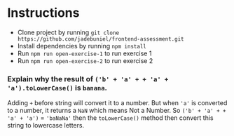 # Instructions

- Clone project by running `git clone https://github.com/jadebuniel/frontend-assessment.git`
- Install dependencies by running `npm install`
- Run `npm run open-exercise-1` to run exercise 1
- Run `npm run open-exercise-2` to run exercise 2

### Explain why the result of `('b' + 'a' + + 'a' + 'a').toLowerCase()` is `banana`.

Adding `+` before string will convert it to a number. But when `'a'` is converted to a number, it returns a `NaN` which means Not a Number. So `('b' + 'a' + + 'a' + 'a')` = `'baNaNa'` then the `toLowerCase()` method then convert this string to lowercase letters.
